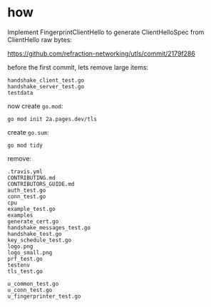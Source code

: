 # how

Implement FingerprintClientHello to generate ClientHelloSpec from ClientHello
raw bytes:

https://github.com/refraction-networking/utls/commit/2179f286

before the first commit, lets remove large items:

~~~
handshake_client_test.go
handshake_server_test.go
testdata
~~~

now create `go.mod`:

~~~
go mod init 2a.pages.dev/tls
~~~

create `go.sum`:

~~~
go mod tidy
~~~

remove:

~~~
.travis.yml
CONTRIBUTING.md
CONTRIBUTORS_GUIDE.md
auth_test.go
conn_test.go
cpu
example_test.go
examples
generate_cert.go
handshake_messages_test.go
handshake_test.go
key_schedule_test.go
logo.png
logo_small.png
prf_test.go
testenv
tls_test.go

u_common_test.go
u_conn_test.go
u_fingerprinter_test.go
~~~
